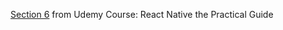 [Section 6](https://www.udemy.com/course/react-native-the-practical-guide/learn/lecture/31197628#overview) from Udemy Course: React Native the Practical Guide